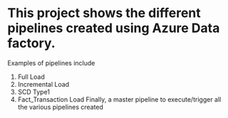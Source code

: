 # This project shows the different pipelines created using Azure Data factory.
Examples of pipelines include
1. Full Load
2. Incremental Load
3. SCD Type1
4. Fact_Transaction Load
Finally, a master pipeline to execute/trigger all the various pipelines created
